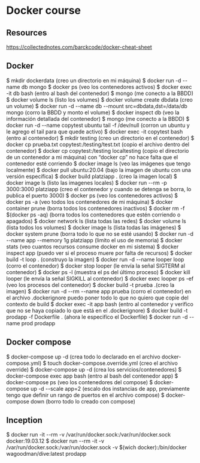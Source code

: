 # Docker course

## Resources

https://collectednotes.com/barckcode/docker-cheat-sheet

## Docker

$ mkdir dockerdata (creo un directorio en mi máquina)
$ docker run -d --name db mongo
$ docker ps (veo los contenedores activos)
$ docker exec -it db bash (entro al bash del contenedor)
$ mongo (me conecto a la BBDD)
$ docker volume ls (listo los volumes)
$ docker volume create dbdata (creo un volume)
$ docker run -d --name db --mount src=dbdata,dst=/data/db mongo (corro la BBDD y monto el volume)
$ docker inspect db (veo la información detallada del contenedor)
$ mongo (me conecto a la BBDD)
$ docker run -d --name copytest ubuntu tail -f /dev/null (corron un ubuntu y le agrego el tail para que quede activo)
$ docker exec -it copytest bash (entro al contenedor)
$ mkdir testing (creo un directorio en el contenedor)
$ docker cp prueba.txt copytest:/testing/test.txt (copio el archivo dentro del contenedor)
$ docker cp copytest:/testing localtesting (copio el directorio de un contenedor a mi máquina) con “docker cp” no hace falta que el contenedor esté corriendo
$ docker image ls (veo las imágenes que tengo localmente)
$ docker pull ubuntu:20.04 (bajo la imagen de ubuntu con una versión específica)
$ docker build platziapp . (creo la imagen local)
$ docker image ls (listo las imagenes locales)
$ docker run --rm -p 3000:3000 platziapp (creo el contenedor y cuando se detenga se borra, lo publica el puerto 3000)
$ docker ps (veo los contenedores activos)
$ docker ps -a (veo todos los contenedores de mi máquina)
$ docker container prune (borra todos los contenedores inactivos)
$ docker rm -f $(docker ps -aq) (borra todos los contenedores que estén corriendo o apagados)
$ docker network ls (lista todas las redes)
$ docker volume ls (lista todos los volumes)
$ docker image ls (lista todas las imágenes)
$ docker system prune (borra todo lo que no se esté usando)
$ docker run -d --name app --memory 1g platziapp (limito el uso de memoria)
$ docker stats (veo cuantos recursos consume docker en mi sistema)
$ docker inspect app (puedo ver si el proceso muere por falta de recursos)
$ docker build -t loop . (construyo la imagen)
$ docker run -d --name looper loop (corro el contenedor)
$ docker stop looper (le envía la señal SIGTERM al contenedor)
$ docker ps -l (muestra el ps del último proceso)
$ docker kill looper (le envía la señal SIGKILL al contenedor)
$ docker exec looper ps -ef (veo los procesos del contenedor)
$ docker build -t prueba .(creo la imagen)
$ docker run -d --rm --name app prueba (corro el contenedor)
en el archivo .dockerignore puedo poner todo lo que no quiero que copie del contexto de build
$ docker exec -it app bash (entro al contenedor y verifico que no se haya copiado lo que está en el .dockerignore)
$ docker build -t prodapp -f Dockerfile . (ahora le especifíco el Dockerfile)
$ docker run -d --name prod prodapp

## Docker compose

$ docker-compose up -d (crea todo lo declarado en el archivo docker-compose.yml)
$ touch docker-compose.override.yml (creo el archivo override)
$ docker-compose up -d (crea los servicios/contenedores)
$ docker-compose exec app bash (entro al bash del contenedor app)
$ docker-compose ps (veo los contenedores del compose)
$ docker-compose up -d --scale app=2 (escalo dos instancias de app, previamente tengo que definir un rango de puertos en el archivo compose)
$ docker-compose down (borro todo lo creado con compose)

## Inception

$ docker run -it --rm -v /var/run/docker.sock:/var/run/docker.sock docker:19.03.12
$ docker run --rm -it -v /var/run/docker.sock:/var/run/docker.sock -v $(wich docker):/bin/docker wagoodman/dive:latest prodapp
